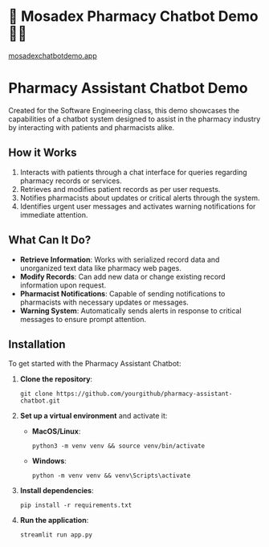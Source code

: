 

# 💊 Mosadex Pharmacy Chatbot Demo 👩‍⚕️
[mosadexchatbotdemo.app](https://mosadexchatbotdemo.streamlit.app/?access_key=9bdc3ed9-4837-4c73-925c-dd6eb1850601)
# Pharmacy Assistant Chatbot Demo

Created for the Software Engineering class, this demo showcases the capabilities of a chatbot system designed to assist in the pharmacy industry by interacting with patients and pharmacists alike.

## How it Works

1. Interacts with patients through a chat interface for queries regarding pharmacy records or services.
2. Retrieves and modifies patient records as per user requests.
3. Notifies pharmacists about updates or critical alerts through the system.
4. Identifies urgent user messages and activates warning notifications for immediate attention.

## What Can It Do?

- **Retrieve Information**: Works with serialized record data and unorganized text data like pharmacy web pages.
- **Modify Records**: Can add new data or change existing record information upon request.
- **Pharmacist Notifications**: Capable of sending notifications to pharmacists with necessary updates or messages.
- **Warning System**: Automatically sends alerts in response to critical messages to ensure prompt attention.


## Installation

To get started with the Pharmacy Assistant Chatbot:

1. **Clone the repository**:
    ```
    git clone https://github.com/yourgithub/pharmacy-assistant-chatbot.git
    ```

2. **Set up a virtual environment** and activate it:
    - **MacOS/Linux**:
        ```
        python3 -m venv venv && source venv/bin/activate
        ```
    - **Windows**:
        ```
        python -m venv venv && venv\Scripts\activate
        ```

3. **Install dependencies**:
    ```
    pip install -r requirements.txt
    ```

4. **Run the application**:
    ```
    streamlit run app.py
    ```
